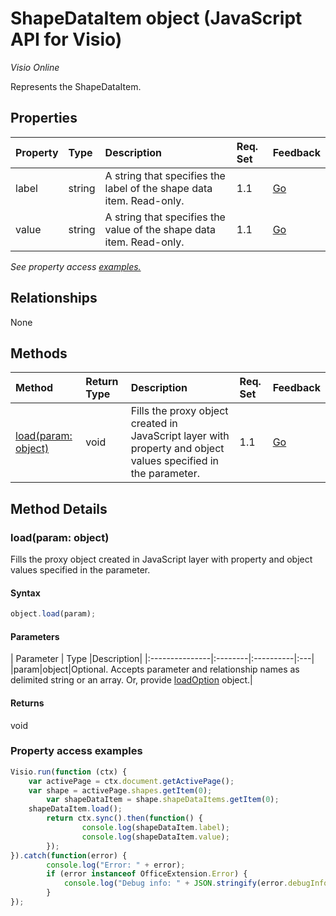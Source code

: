 # ShapeDataItem object (JavaScript API for Visio)

_Visio Online_

Represents the ShapeDataItem.

## Properties

| Property	   | Type	|Description| Req. Set| Feedback|
|:---------------|:--------|:----------|:----|:---|
|label|string|A string that specifies the label of the shape data item. Read-only.|1.1|[Go](https://github.com/OfficeDev/office-js-docs/issues/new?title=Visio-shapeDataItem-label)|
|value|string|A string that specifies the value of the shape data item. Read-only.|1.1|[Go](https://github.com/OfficeDev/office-js-docs/issues/new?title=Visio-shapeDataItem-value)|

_See property access [examples.](#property-access-examples)_

## Relationships
None


## Methods

| Method		   | Return Type	|Description| Req. Set| Feedback|
|:---------------|:--------|:----------|:----|:---|
|[load(param: object)](#loadparam-object)|void|Fills the proxy object created in JavaScript layer with property and object values specified in the parameter.|1.1|[Go](https://github.com/OfficeDev/office-js-docs/issues/new?title=Visio-shapeDataItem-load)|

## Method Details


### load(param: object)
Fills the proxy object created in JavaScript layer with property and object values specified in the parameter.

#### Syntax
```js
object.load(param);
```

#### Parameters
| Parameter	   | Type	|Description|
|:---------------|:--------|:----------|:---|
|param|object|Optional. Accepts parameter and relationship names as delimited string or an array. Or, provide [loadOption](loadoption.md) object.|

#### Returns
void
### Property access examples
```js
Visio.run(function (ctx) { 
	var activePage = ctx.document.getActivePage();
	var shape = activePage.shapes.getItem(0);
        var shapeDataItem = shape.shapeDataItems.getItem(0);
	shapeDataItem.load();
        return ctx.sync().then(function() {
                console.log(shapeDataItem.label);
                console.log(shapeDataItem.value);
        });
}).catch(function(error) {
		console.log("Error: " + error);
		if (error instanceof OfficeExtension.Error) {
			console.log("Debug info: " + JSON.stringify(error.debugInfo));
		}
});
```
